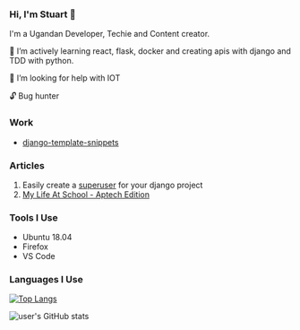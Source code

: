 ### Hi, I'm Stuart 👋
I'm a Ugandan Developer, Techie and Content creator.

🌱 I’m actively learning react, flask, docker and creating apis with django and TDD with python.

🤔 I’m looking for help with IOT

🔓 Bug hunter

### Work

- [django-template-snippets](https://marketplace.visualstudio.com/items?itemName=StuartElimu.django-template-snippets)


### Articles
1. Easily create a [superuser](https://gist.io/@stuartelimu/53258c427310bdfce430deac39971e93) for your django project
2. [My Life At School - Aptech Edition](https://telegra.ph/My-Life-at-School---Aptech-Edition-03-07)

<!--
**stuartelimu/stuartelimu** is a ✨ _special_ ✨ repository because its `README.md` (this file) appears on your GitHub profile.

Here are some ideas to get you started:

- 🔭 I’m currently working on ...
- 🌱 I’m currently learning ...
- 👯 I’m looking to collaborate on ...
- 🤔 I’m looking for help with ...
- 💬 Ask me about ...
- 📫 How to reach me: ...
- 😄 Pronouns: ...
- ⚡ Fun fact: ...
-->
### Tools I Use
- Ubuntu 18.04
- Firefox
- VS Code

### Languages I Use
[![Top Langs](https://github-readme-stats.vercel.app/api/top-langs/?username=stuartelimu&amp)](https://github.com/stuartelimu/github-readme-stats)

![user's GitHub stats](https://github-readme-stats.vercel.app/api?username=stuartelimu&amp;show_icons=true&amp;theme=radical)
